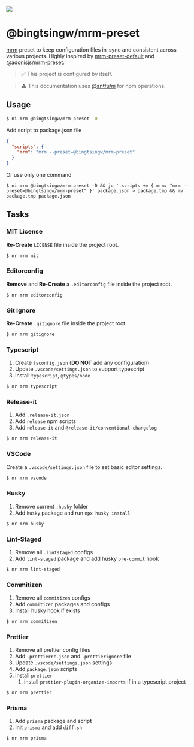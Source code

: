 ![](https://res.cloudinary.com/adonisjs/image/upload/q_100/v1547549861/mrm_entbte.png)

# @bingtsingw/mrm-preset

[mrm](https://github.com/sapegin/mrm) preset to keep configuration files in-sync and consistent across various projects. Highly inspired by [mrm-preset-default](https://github.com/sapegin/mrm/tree/master/packages/mrm-preset-default) and [@adonisjs/mrm-preset](https://github.com/adonisjs/mrm-preset).

> :white_check_mark: This project is configured by itself.

> :warning: This documentation uses [@antfu/ni](https://github.com/antfu/ni) for npm operations.

## Usage

```bash
$ ni mrm @bingtsingw/mrm-preset -D
```

Add script to package.json file

```json
{
  "scripts": {
    "mrm": "mrm --preset=@bingtsingw/mrm-preset"
  }
}
```

Or use only one command

```
$ ni mrm @bingtsingw/mrm-preset -D && jq '.scripts += { mrm: "mrm --preset=@bingtsingw/mrm-preset" }' package.json > package.tmp && mv package.tmp package.json
```

## Tasks

### MIT License

**Re-Create** `LICENSE` file inside the project root.

```bash
$ nr mrm mit
```

### Editorconfig

**Remove** and **Re-Create** a `.editorconfig` file inside the project root.

```bash
$ nr mrm editorconfig
```

### Git Ignore

**Re-Create** `.gitignore` file inside the project root.

```bash
$ nr mrm gitignore
```

### Typescript

1. Create `tsconfig.json` (**DO NOT** add any configuration)
2. Update `.vscode/settings.json` to support typescript
3. install `typescript`, `@types/node`

```bash
$ nr mrm typescript
```

### Release-it

1. Add `.release-it.json`
2. Add `release` npm scripts
3. Add `release-it` and `@release-it/conventional-changelog`

```bash
$ nr mrm release-it
```

### VSCode

Create a `.vscode/settings.json` file to set basic editor settings.

```bash
$ nr mrm vscode
```

### Husky

1. Remove current `.husky` folder
2. Add `husky` package and run `npx husky install`

```bash
$ nr mrm husky
```

### Lint-Staged

1. Remove all `.lintstaged` configs
2. Add `lint-staged` package and add husky `pre-commit` hook

```bash
$ nr mrm lint-staged
```

### Commitizen

1. Remove all `commitizen` configs
2. Add `commitizen` packages and configs
3. Install husky hook if exists

```bash
$ nr mrm commitizen
```

### Prettier

1. Remove all prettier config files
2. Add `.prettierrc.json` and `.prettierignore` file
3. Update `.vscode/settings.json` settings
4. Add `package.json` scripts
5. install `prettier`
   1. install `prettier-plugin-organize-imports` if in a typescript project

```bash
$ nr mrm prettier
```

### Prisma

1. Add `prisma` package and script
2. Init `prisma` and add `diff.sh`

```bash
$ nr mrm prisma
```

